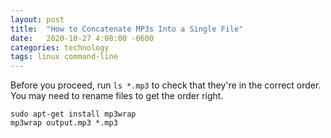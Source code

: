 ```yaml
---
layout: post
title:  "How to Concatenate MP3s Into a Single File"
date:   2020-10-27 4:08:00 -0600
categories: technology
tags: linux command-line
---
```


Before you proceed, run `ls *.mp3` to check that they're in the correct order. You may need to rename files to get the order right.

```
sudo apt-get install mp3wrap
mp3wrap output.mp3 *.mp3
```

